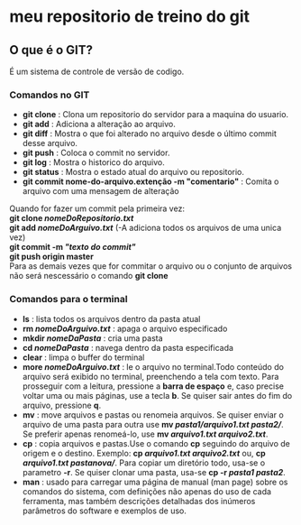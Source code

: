 # meu repositorio de treino do git

## O que é o GIT?
É um sistema de controle de versão de codigo.

### Comandos no GIT
* __git clone__ : Clona um repositorio do servidor para a maquina do usuario.
* __git add__ : Adiciona a alteração ao arquivo.
* __git diff__ : Mostra o que foi alterado no arquivo desde o último commit desse arquivo.
* __git push__ : Coloca o commit no servidor.
* __git log__ : Mostra o historico do arquivo.
* __git status__ : Mostra o estado atual do arquivo ou repositorio.
* __git commit nome-do-arquivo.extenção -m "comentario"__ : Comita o arquivo com uma mensagem de alteração  

Quando for fazer um commit pela primeira vez:  
__git clone *nomeDoRepositorio.txt*__  
__git add *nomeDoArguivo.txt*__ (-A adiciona todos os arquivos de uma unica vez)  
__git commit -m *"texto do commit"*__  
__git push origin master__  
Para as demais vezes que for commitar o arquivo ou o conjunto de arquivos não será nescessário o comando __git clone__  

### Comandos para o terminal
* __ls__ : lista todos os arquivos dentro da pasta atual
* __rm *nomeDoArguivo.txt*__ : apaga o arquivo especificado
* __mkdir *nomeDaPasta*__ : cria uma pasta
* __cd *nomeDaPasta*__ : navega dentro da pasta especificada
* __clear__ : limpa o buffer do terminal
* __more *nomeDoArguivo.txt*__ : le o arquivo no terminal.Todo conteúdo do arquivo será exibido no terminal, preenchendo a tela com texto. Para prosseguir com a leitura, pressione a __barra de espaço__ e, caso precise voltar uma ou mais páginas, use a tecla __b__. Se quiser sair antes do fim do arquivo, pressione __q__.
* __mv__ : move arquivos e pastas ou renomeia arquivos. Se quiser enviar o arquivo de uma pasta para outra use __mv *pasta1/arquivo1.txt pasta2/*__. Se preferir apenas renomeá-lo, use __mv *arquivo1.txt arquivo2.txt*__.
* __cp__ : copia arquivos e pastas.Use o comando __cp__ seguindo do arquivo de origem e o destino. Exemplo: __cp *arquivo1.txt arquivo2.txt*__ ou, __cp *arquivo1.txt pastanova/*__. Para copiar um diretório todo, usa-se o parametro __-r__. Se quiser clonar uma pasta, usa-se __cp -r *pasta1 pasta2*__.
* __man__ : usado para carregar uma página de manual (man page) sobre os comandos do sistema, com definições não apenas do uso de cada ferramenta, mas também descrições detalhadas dos inúmeros parâmetros do software e exemplos de uso.
